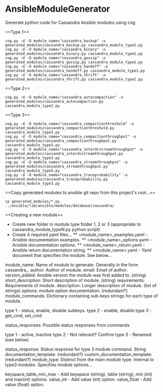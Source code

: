# AnsibleModuleGenerator
Generate python code for Cassandra Ansible modules using cog

==Type 1==

```
cog.py -d -D module_name="cassandra_backup" -o generated_modules/cassandra_backup.py cassandra_module_type1.py
cog.py -d -D module_name="cassandra_binary" -o generated_modules/cassandra_binary.py cassandra_module_type1.py
cog.py -d -D module_name="cassandra_gossip" -o generated_modules/cassandra_gossip.py cassandra_module_type1.py
cog.py -d -D module_name="cassandra_handoff" -o generated_modules/cassandra_handoff.py cassandra_module_type1.py
cog.py -d -D module_name="cassandra_thrift" -o generated_modules/cassandra_thrift.py cassandra_module_type1.py
```

==Type 2==

```
cog.py -d -D module_name="cassandra_autocompaction" -o generated_modules/cassandra_autocompaction.py cassandra_module_type2.py
```

==Type 3==

```
cog.py -d -D module_name="cassandra_compactionthreshold" -o generated_modules/cassandra_compactionthreshold.py cassandra_module_type3.py
cog.py -d -D module_name="cassandra_compactionthroughput" -o generated_modules/cassandra_compactionthroughput.py cassandra_module_type3.py
cog.py -d -D module_name="cassandra_interdcstreamthroughput" -o generated_modules/cassandra_interdcstreamthroughput.py cassandra_module_type3.py
cog.py -d -D module_name="cassandra_streamthroughput" -o generated_modules/cassandra_streamthroughput.py cassandra_module_type3.py
cog.py -d -D module_name="cassandra_traceprobability" -o generated_modules/cassandra_traceprobability.py cassandra_module_type3.py
```

==Copy generated modules to ansible git repo from this project's root...==

```
cp generated_modules/*.py ../ansible/lib/ansible/modules/database/cassandra/
```

==Creating a new module==

* Create new folder in module type folder 1, 2 or 3 (appropriate to cassandra_module_typeN.py python script)
* Create 4 required yaml files...
** <module_name>_examples.yaml - Ansible documentation examples.
** <module_name>_options.yaml - Ansible documentation options.
** <module_name>_return.yaml - Ansible return documentation string.
** <module_name>.yaml - Yaml document that specifies the module. See below...

module_name: Name of module to generate. Generally in the form cassandra_<function>.
author: Author of module.
email: Email of author.
version_added: Ansible version the module was first added to. (string)
short_description: Short description of module. (string)
requirements: Requirements of module.
description: Longer description of module. (list of strings)
options: module option documentation. (redundant?)
module_commands: Dictionary containing sub-keys strings for each type of module.

  type 1 - status, enable, disable subkeys.
  type 2 - enable, disable
  type 3 - get_cmd, set_cmd

status_responses: Possible status responses from commands

  type 1 - active, inactive
  type 2 - Not relevant? Confirm
  type 3 - Renamed (see below)

status_response: Status response for type 3 module command. String
documentation_template: (redundant?)
custom_documentation_template: (redundant?)
module_type: Distinct from the main module type. Internal to type3 modules. Specifies module options...

  keyspace_table_min_max - Add keyspace (string), table (string), min (int) and max(int) options.
  value_int - Add value (int) option.
  value_float - Add value (float) option.

